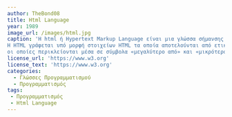 ```yaml
---
author: TheBond08
title: Html Language
year: 1989
image_url: /images/html.jpg
caption: 'Η html ή Hypertext Markup Language είναι μια γλώσσα σήμανσης (Markup language) που ορίζει τη δομή των ιστοσελίδων.
Η HTML γράφεται υπό μορφή στοιχείων HTML τα οποία αποτελούνται από ετικέτες (tags), 
οι οποίες περικλείονται μέσα σε σύμβολα «μεγαλύτερο από» και «μικρότερο από» (για παράδειγμα <html>), μέσα στο περιεχόμενο της ιστοσελίδας.'
license_url: 'https://www.w3.org'
license_text: 'https://www.w3.org'
categories:
  - Γλώσσες Προγραμματισμού
  - Προγραμματισμός
tags:
 - Προγραμματισμός
 - Html Language
---
```

